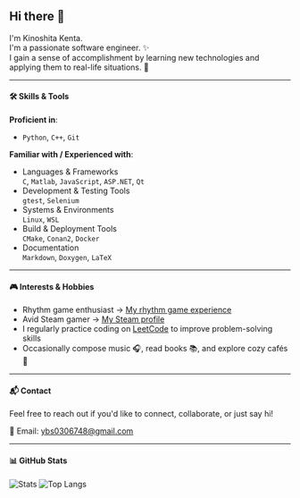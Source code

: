 ## Hi there :wave:

I'm Kinoshita Kenta.  
I'm a passionate software engineer. :sparkles:  
I gain a sense of accomplishment by learning new technologies and applying them to real-life situations. :seedling:

---

#### :hammer_and_wrench: Skills & Tools

**Proficient in**:

- `Python`, `C++`, `Git`

**Familiar with / Experienced with**:

- Languages & Frameworks  
  `C`, `Matlab`, `JavaScript`, `ASP.NET`, `Qt`
- Development & Testing Tools  
  `gtest`, `Selenium`
- Systems & Environments  
  `Linux`, `WSL`
- Build & Deployment Tools  
  `CMake`, `Conan2`, `Docker`
- Documentation  
  `Markdown`, `Doxygen`, `LaTeX`

---

#### :video_game: Interests & Hobbies

- Rhythm game enthusiast → [My rhythm game experience](https://hackmd.io/@kinoshitakenta/music-game-experience)
- Avid Steam gamer → [My Steam profile](https://steamcommunity.com/profiles/76561198346609923)
- I regularly practice coding on [LeetCode](https://leetcode.com/u/ybs0306/) to improve problem-solving skills
- Occasionally compose music :headphones:, read books :books:, and explore cozy cafés :cake:

---

#### :mailbox_with_mail: Contact

Feel free to reach out if you'd like to connect, collaborate, or just say hi!

:email: Email: [ybs0306748@gmail.com](mailto:ybs0306748@gmail.com)

---

#### :bar_chart: GitHub Stats

![Stats](https://github-readme-stats.vercel.app/api?username=ybs0306&show_icons=true&rank_icon=github&theme=calm_pink&include_all_commits=true) 
![Top Langs](https://github-readme-stats.vercel.app/api/top-langs/?username=ybs0306&layout=compact&theme=calm_pink)
